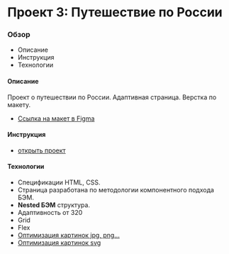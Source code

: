 # Проект 3: Путешествие по России

### Обзор
* Описание
* Инструкция
* Технологии

#### Описание
Проект о путешествии по России. Адаптивная страница. Верстка по макету.
* [Ссылка на макет в Figma](https://www.figma.com/file/MTZ7K0gUaN07iNIj8YCcLm/Russia-(mobile)-(Copy)?node-id=0%3A1)

#### Инструкция
* [открыть проект](https://alexandrprokhorov1988.github.io/russian-travel/)

#### Технологии
* Спецификации HTML, CSS.
* Страница разработана по методологии компонентного подхода БЭМ. 
* **Nested БЭМ** структура.  
* Адаптивность от 320
* Grid
* Flex 
* [Оптимизация картинок jpg, png...](https://tinypng.com/)
* [Оптимизация картинок svg](https://jakearchibald.github.io/svgomg/)  
